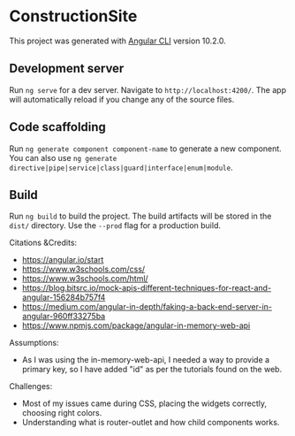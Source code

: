 # ConstructionSite

This project was generated with [Angular CLI](https://github.com/angular/angular-cli) version 10.2.0.

## Development server

Run `ng serve` for a dev server. Navigate to `http://localhost:4200/`. The app will automatically reload if you change any of the source files.

## Code scaffolding

Run `ng generate component component-name` to generate a new component. You can also use `ng generate directive|pipe|service|class|guard|interface|enum|module`.

## Build


Run `ng build` to build the project. The build artifacts will be stored in the `dist/` directory. Use the `--prod` flag for a production build.

Citations &Credits:
- https://angular.io/start
- https://www.w3schools.com/css/
- https://www.w3schools.com/html/
- https://blog.bitsrc.io/mock-apis-different-techniques-for-react-and-angular-156284b757f4
- https://medium.com/angular-in-depth/faking-a-back-end-server-in-angular-960ff33275ba
- https://www.npmjs.com/package/angular-in-memory-web-api

Assumptions: 
- As I was using the in-memory-web-api, I needed a way to provide a primary key, so I have added "id" as per the tutorials found on the web.

Challenges:
- Most of my issues came during CSS, placing the widgets correctly, 
choosing right colors.
- Understanding what is router-outlet and how child components works.




